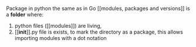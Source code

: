 Package in python the same as in Go [[modules, packages and versions]] is a **folder** where:
1. python files ([[modules]]) are living,
2. [[__init__]].py file is exists, to mark the directory as a package, this allows importing modules with a dot notation